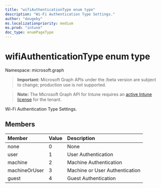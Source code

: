 ```yaml
---
title: "wifiAuthenticationType enum type"
description: "Wi-Fi Authentication Type Settings."
author: "dougeby"
ms.localizationpriority: medium
ms.prod: "intune"
doc_type: enumPageType
---
```


# wifiAuthenticationType enum type

Namespace: microsoft.graph

> **Important:** Microsoft Graph APIs under the /beta version are subject to change; production use is not supported.

> **Note:** The Microsoft Graph API for Intune requires an [active Intune license](https://go.microsoft.com/fwlink/?linkid=839381) for the tenant.

Wi-Fi Authentication Type Settings.

## Members
|Member|Value|Description|
|:---|:---|:---|
|none|0|None|
|user|1|User Authentication|
|machine|2|Machine Authentication|
|machineOrUser|3|Machine or User Authentication|
|guest|4|Guest Authentication|



